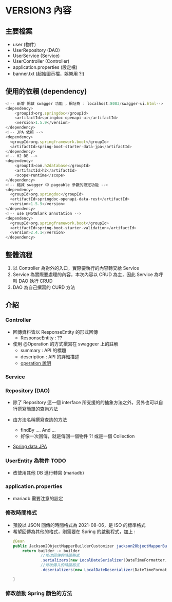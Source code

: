# VERSION3 內容


## 主要檔案
- user (物件)
- UserRepository (DAO)
- UserService (Service)
- UserController  (Controller)
- application.properties (設定檔)
- banner.txt (起始圖示檔，娛樂用 ?!)

## 使用的依賴 (dependency)
```javascript
<!-- 新增 開啟 swagger 功能 ，網址為 : localhost:8083/swagger-ui.html-->
<dependency>
    <groupId>org.springdoc</groupId>
    <artifactId>springdoc-openapi-ui</artifactId>
    <version>1.5.9</version>
</dependency>
<!-- JPA 依賴 -->
<dependency>
  <groupId>org.springframework.boot</groupId>
  <artifactId>spring-boot-starter-data-jpa</artifactId>
</dependency>
<!-- H2 DB -->
<dependency>
    <groupId>com.h2database</groupId>
    <artifactId>h2</artifactId>
    <scope>runtime</scope>
</dependency>
<!-- 縮減 swagger 中 pageable 參數的設定功能 -->
<dependency>
  <groupId>org.springdoc</groupId>
  <artifactId>springdoc-openapi-data-rest</artifactId>
  <version>1.5.9</version>
</dependency>
<!-- use @NotBlank annotation -->
<dependency>
  <groupId>org.springframework.boot</groupId>
  <artifactId>spring-boot-starter-validation</artifactId>
  <version>2.4.1</version>
</dependency>
```

## 整體流程
1. 以 Controller 為對外的入口，實際要執行的內容轉交給 Service
2. Service 為實際要處理的內容，本次內容以 CRUD 為主，因此 Service 為呼叫 DAO 執行 CRUD
3. DAO 為自己撰寫的 CURD 方法



## 介紹

### Controller 

- 回傳資料皆以 ResponseEntity 的形式回傳
  - ResponseEntity : ??
- 使用 @Operation 的方式撰寫在 swaggeer 上的註解
  - summary : API 的標題
  - description : API 的詳細描述
  - [operation 說明](https://waynestalk.com/springdoc-openapi-tutorial/)



### Service



### Repository (DAO) 
- 除了 Repository 這一個 interface 所支援的的抽象方法之外，另外也可以自行撰寫簡單的查詢方法
- 由方法名稱撰寫查詢的方法
  - findBy .... And ...
  - 好像一次回傳，就是傳回一個物件 ?! 或是一個 Collection<T>

- [Spring data JPA](https://docs.spring.io/spring-data/jpa/docs/current/reference/html/#reference)


### UserEntity 為物件 TODO

- 改使用其他 DB 進行轉寫 (mariadb) 



### application.properties

- mariadb 需要注意的設定

### 修改時間格式
- 預設以 JSON 回傳的時間格式為 2021-08-06，是 ISO 的標準格式
- 希望回傳為其他的格式，則需要在 Spring 的啟動程式，加上 :
  ```java
  @Bean
  public Jackson2ObjectMapperBuilderCustomizer jackson2ObjectMapperBuilderCustomizer(){
      return builder -> builder
              //修改回傳的時間格式
              .serializers(new LocalDateSerializer(DateTimeFormatter.ofPattern("yyyy/MM/dd")))
              //修改傳入的時間格式
              .deserializers(new LocalDateDeserializer(DateTimeFormatter.ofPattern("yyyy/MM/dd")));

  }
  ```


### 修改啟動 Spring 顏色的方法



